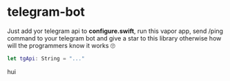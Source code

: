 # telegram-bot

Just add yor telegram api to **configure.swift**, run this vapor app, send /ping command to your telegram bot and give a star to this library otherwise how will the programmers know it works 🙄

```swift
let tgApi: String = "..."
```
hui
